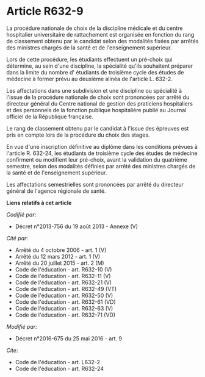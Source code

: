 # Article R632-9

La procédure nationale de choix de la discipline médicale et du centre hospitalier universitaire de rattachement est
organisée en fonction du rang de classement obtenu par le candidat selon des modalités fixées par arrêtés des ministres
chargés de la santé et de l'enseignement supérieur. 

Lors de cette procédure, les étudiants effectuent un pré-choix qui détermine, au sein d'une discipline, la spécialité qu'ils
souhaitent préparer dans la limite du nombre d' étudiants de troisième cycle des études de médecine à former prévu au
deuxième alinéa de l'article L. 632-2. 

Les affectations dans une subdivision et une discipline ou spécialité à l'issue de la procédure nationale de choix sont
prononcées par arrêté du directeur général du Centre national de gestion des praticiens hospitaliers et des personnels de la
fonction publique hospitalière publié au Journal officiel de la République française. 

Le rang de classement obtenu par le candidat à l'issue des épreuves est pris en compte lors de la procédure du choix des
stages. 

En vue d'une inscription définitive au diplôme dans les conditions prévues à l'article R. 632-24, les étudiants de troisième
cycle des études de médecine confirment ou modifient leur pré-choix, avant la validation du quatrième semestre, selon des
modalités définies par arrêté des ministres chargés de la santé et de l'enseignement supérieur. 

Les affectations semestrielles sont prononcées par arrêté du directeur général de l'agence régionale de santé.

**Liens relatifs à cet article**

_Codifié par_:

  - Décret n°2013-756 du 19 août 2013 -  Annexe (V)

_Cité par_:

  - Arrêté du 4 octobre 2006 - art. 1 (V)
  - Arrêté du 12 mars 2012 - art. 1 (V)
  - Arrêté du 20 juillet 2015 - art. 2 (M)
  - Code de l'éducation - art. R632-10 (V)
  - Code de l'éducation - art. R632-11 (V)
  - Code de l'éducation - art. R632-21 (V)
  - Code de l'éducation - art. R632-49 (VT)
  - Code de l'éducation - art. R632-50 (V)
  - Code de l'éducation - art. R632-61 (VD)
  - Code de l'éducation - art. R632-63 (V)
  - Code de l'éducation - art. R632-71 (VD)

_Modifié par_:

  - Décret n°2016-675 du 25 mai 2016 - art. 9

_Cite_:

  - Code de l'éducation - art. L632-2
  - Code de l'éducation - art. R632-24
